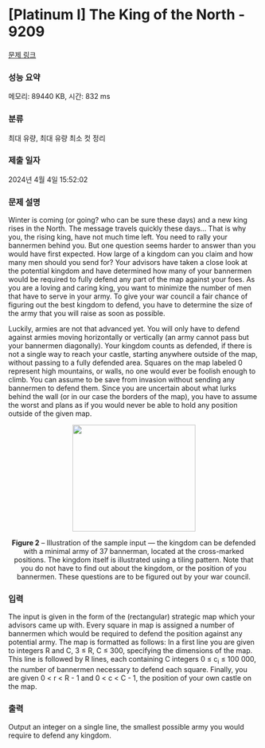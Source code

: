 # [Platinum I] The King of the North - 9209 

[문제 링크](https://www.acmicpc.net/problem/9209) 

### 성능 요약

메모리: 89440 KB, 시간: 832 ms

### 분류

최대 유량, 최대 유량 최소 컷 정리

### 제출 일자

2024년 4월 4일 15:52:02

### 문제 설명

<p>Winter is coming (or going? who can be sure these days) and a new king rises in the North. The message travels quickly these days... That is why you, the rising king, have not much time left. You need to rally your bannermen behind you. But one question seems harder to answer than you would have first expected. How large of a kingdom can you claim and how many men should you send for? Your advisors have taken a close look at the potential kingdom and have determined how many of your bannermen would be required to fully defend any part of the map against your foes. As you are a loving and caring king, you want to minimize the number of men that have to serve in your army. To give your war council a fair chance of figuring out the best kingdom to defend, you have to determine the size of the army that you will raise as soon as possible.</p>

<p>Luckily, armies are not that advanced yet. You will only have to defend against armies moving horizontally or vertically (an army cannot pass but your bannermen diagonally). Your kingdom counts as defended, if there is not a single way to reach your castle, starting anywhere outside of the map, without passing to a fully defended area. Squares on the map labeled 0 represent high mountains, or walls, no one would ever be foolish enough to climb. You can assume to be save from invasion without sending any bannermen to defend them. Since you are uncertain about what lurks behind the wall (or in our case the borders of the map), you have to assume the worst and plans as if you would never be able to hold any position outside of the given map.</p>

<p style="text-align: center;"><img alt="" src="https://www.acmicpc.net/upload/images/kingnorth.png" style="height:214px; width:247px"></p>

<p style="text-align: center;"><strong>Figure 2</strong> – Illustration of the sample input — the kingdom can be defended with a minimal army of 37 bannerman, located at the cross-marked positions. The kingdom itself is illustrated using a tiling pattern. Note that you do not have to find out about the kingdom, or the position of you bannermen. These questions are to be figured out by your war council.</p>

### 입력 

 <p>The input is given in the form of the (rectangular) strategic map which your advisors came up with. Every square in map is assigned a number of bannermen which would be required to defend the position against any potential army. The map is formatted as follows: In a first line you are given to integers R and C, 3 ≤ R, C ≤ 300, specifying the dimensions of the map. This line is followed by R lines, each containing C integers 0 ≤ c<sub>i</sub> ≤ 100 000, the number of bannermen necessary to defend each square. Finally, you are given 0 < r < R - 1 and 0 < c < C - 1, the position of your own castle on the map.</p>

### 출력 

 <p>Output an integer on a single line, the smallest possible army you would require to defend any kingdom.</p>

